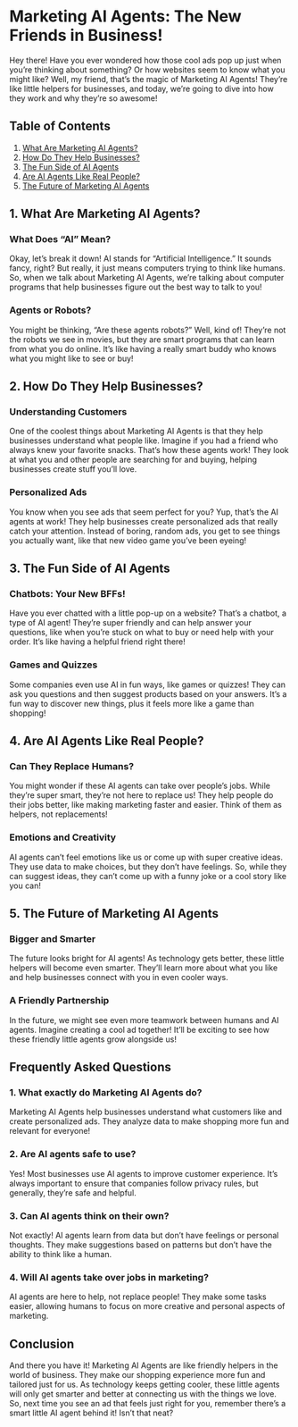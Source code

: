  # Marketing AI Agents: The New Friends in Business!

Hey there! Have you ever wondered how those cool ads pop up just when you’re thinking about something? Or how websites seem to know what you might like? Well, my friend, that’s the magic of Marketing AI Agents! They’re like little helpers for businesses, and today, we’re going to dive into how they work and why they’re so awesome!

## Table of Contents
1. [What Are Marketing AI Agents?](#1-what-are-marketing-ai-agents)
2. [How Do They Help Businesses?](#2-how-do-they-help-businesses)
3. [The Fun Side of AI Agents](#3-the-fun-side-of-ai-agents)
4. [Are AI Agents Like Real People?](#4-are-ai-agents-like-real-people)
5. [The Future of Marketing AI Agents](#5-the-future-of-marketing-ai-agents)

## 1. What Are Marketing AI Agents?
### What Does “AI” Mean?
Okay, let’s break it down! AI stands for “Artificial Intelligence.” It sounds fancy, right? But really, it just means computers trying to think like humans. So, when we talk about Marketing AI Agents, we’re talking about computer programs that help businesses figure out the best way to talk to you!

### Agents or Robots?
You might be thinking, “Are these agents robots?” Well, kind of! They’re not the robots we see in movies, but they are smart programs that can learn from what you do online. It’s like having a really smart buddy who knows what you might like to see or buy!

## 2. How Do They Help Businesses?
### Understanding Customers
One of the coolest things about Marketing AI Agents is that they help businesses understand what people like. Imagine if you had a friend who always knew your favorite snacks. That’s how these agents work! They look at what you and other people are searching for and buying, helping businesses create stuff you’ll love.

### Personalized Ads
You know when you see ads that seem perfect for you? Yup, that’s the AI agents at work! They help businesses create personalized ads that really catch your attention. Instead of boring, random ads, you get to see things you actually want, like that new video game you’ve been eyeing!

## 3. The Fun Side of AI Agents
### Chatbots: Your New BFFs!
Have you ever chatted with a little pop-up on a website? That’s a chatbot, a type of AI agent! They’re super friendly and can help answer your questions, like when you’re stuck on what to buy or need help with your order. It’s like having a helpful friend right there!

### Games and Quizzes
Some companies even use AI in fun ways, like games or quizzes! They can ask you questions and then suggest products based on your answers. It’s a fun way to discover new things, plus it feels more like a game than shopping!

## 4. Are AI Agents Like Real People?
### Can They Replace Humans?
You might wonder if these AI agents can take over people’s jobs. While they’re super smart, they’re not here to replace us! They help people do their jobs better, like making marketing faster and easier. Think of them as helpers, not replacements!

### Emotions and Creativity
AI agents can’t feel emotions like us or come up with super creative ideas. They use data to make choices, but they don’t have feelings. So, while they can suggest ideas, they can’t come up with a funny joke or a cool story like you can!

## 5. The Future of Marketing AI Agents
### Bigger and Smarter
The future looks bright for AI agents! As technology gets better, these little helpers will become even smarter. They’ll learn more about what you like and help businesses connect with you in even cooler ways. 

### A Friendly Partnership
In the future, we might see even more teamwork between humans and AI agents. Imagine creating a cool ad together! It’ll be exciting to see how these friendly little agents grow alongside us!

## Frequently Asked Questions
### 1. What exactly do Marketing AI Agents do?
Marketing AI Agents help businesses understand what customers like and create personalized ads. They analyze data to make shopping more fun and relevant for everyone!

### 2. Are AI agents safe to use?
Yes! Most businesses use AI agents to improve customer experience. It’s always important to ensure that companies follow privacy rules, but generally, they’re safe and helpful.

### 3. Can AI agents think on their own?
Not exactly! AI agents learn from data but don’t have feelings or personal thoughts. They make suggestions based on patterns but don’t have the ability to think like a human.

### 4. Will AI agents take over jobs in marketing?
AI agents are here to help, not replace people! They make some tasks easier, allowing humans to focus on more creative and personal aspects of marketing.

## Conclusion
And there you have it! Marketing AI Agents are like friendly helpers in the world of business. They make our shopping experience more fun and tailored just for us. As technology keeps getting cooler, these little agents will only get smarter and better at connecting us with the things we love. So, next time you see an ad that feels just right for you, remember there’s a smart little AI agent behind it! Isn’t that neat?

